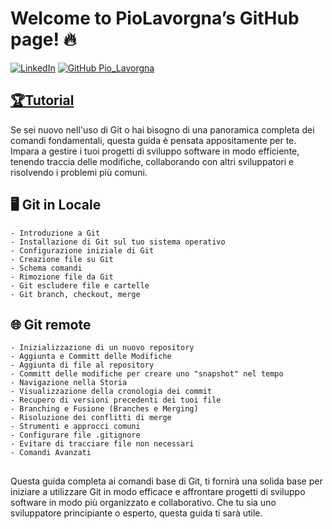 
# Welcome to PioLavorgna’s GitHub page! 🔥

<a href="https://www.linkedin.com/in/piolavorgna/" target="_blank">![LinkedIn](https://img.shields.io/badge/-PioLavorgna-blue?style=flat-square&logo=Linkedin&logoColor=white)</a>
[![GitHub Pio_Lavorgna](https://img.shields.io/github/followers/PioLavorgna?label=follow&style=social)](https://github.com/PioLavorgna)

## [🏆Tutorial](https://github.com/PioLavorgna/git-training-docs)

Se sei nuovo nell'uso di Git o hai bisogno di una panoramica completa dei comandi fondamentali, 
questa guida è pensata appositamente per te. 
Impara a gestire i tuoi progetti di sviluppo software in modo efficiente, 
tenendo traccia delle modifiche, collaborando con altri sviluppatori e risolvendo i problemi più comuni.

## 🖥️ Git in Locale 

	- Introduzione a Git
	- Installazione di Git sul tuo sistema operativo
	- Configurazione iniziale di Git
	- Creazione file su Git
	- Schema comandi
	- Rimozione file da Git
	- Git escludere file e cartelle
	- Git branch, checkout, merge

## 🌐 Git remote

	- Inizializzazione di un nuovo repository
	- Aggiunta e Committ delle Modifiche
	- Aggiunta di file al repository
	- Committ delle modifiche per creare uno "snapshot" nel tempo
	- Navigazione nella Storia
	- Visualizzazione della cronologia dei commit
	- Recupero di versioni precedenti dei tuoi file
	- Branching e Fusione (Branches e Merging)
	- Risoluzione dei conflitti di merge
	- Strumenti e approcci comuni
	- Configurare file .gitignore
	- Evitare di tracciare file non necessari
	- Comandi Avanzati
## 
Questa guida completa ai comandi base di Git,
ti fornirà una solida base per iniziare a utilizzare Git in modo efficace e affrontare progetti di sviluppo software
in modo più organizzato e collaborativo. 
Che tu sia uno sviluppatore principiante o esperto, 
questa guida ti sarà utile.
## 



